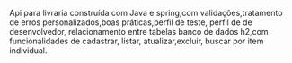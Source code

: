 Api para livraria construída com Java e spring,com validações,tratamento de erros personalizados,boas práticas,perfil de teste, perfil de de desenvolvedor,
relacionamento entre tabelas banco de dados h2,com funcionalidades de cadastrar, listar, atualizar,excluir, buscar por item individual.
